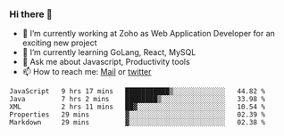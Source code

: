 ### Hi there 👋

- 🔭 I’m currently working at Zoho as Web Application Developer for an exciting new project
- 🌱 I’m currently learning GoLang, React, MySQL
- 💬 Ask me about Javascript, Productivity tools 
- 📫 How to reach me: [Mail](mailto:kvaishak007@gmail.com) or [twitter](https://twitter.com/_kvaishak)

<!--START_SECTION:waka-->
```text
JavaScript   9 hrs 17 mins   ███████████▒░░░░░░░░░░░░░   44.82 % 
Java         7 hrs 2 mins    ████████▒░░░░░░░░░░░░░░░░   33.98 % 
XML          2 hrs 11 mins   ██▓░░░░░░░░░░░░░░░░░░░░░░   10.54 % 
Properties   29 mins         ▓░░░░░░░░░░░░░░░░░░░░░░░░   02.39 % 
Markdown     29 mins         ▓░░░░░░░░░░░░░░░░░░░░░░░░   02.38 % 
```
<!--END_SECTION:waka-->
